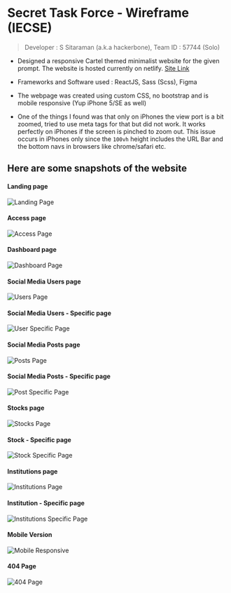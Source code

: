 # Secret Task Force - Wireframe (IECSE)

> Developer : S Sitaraman (a.k.a hackerbone), Team ID : 57744 (Solo)

- Designed a responsive Cartel themed minimalist website for the given prompt. The website is hosted currently on netlify. [Site Link](https://stf-hackerbone.netlify.app/)

- Frameworks and Software used : ReactJS, Sass (Scss), Figma

- The webpage was created using custom CSS, no bootstrap and is mobile responsive (Yup iPhone 5/SE as well)

- One of the things I found was that only on iPhones the view port is a bit zoomed, tried to use meta tags for that but did not work. It works perfectly on iPhones if the screen is pinched to zoom out. This issue occurs in iPhones only since the `100vh` height includes the URL Bar and the bottom navs in browsers like chrome/safari etc.

## Here are some snapshots of the website

#### Landing page

![Landing Page](/images/landing.png)

#### Access page

![Access Page](/images/accesspage.png)

#### Dashboard page

![Dashboard Page](/images/dashboard.png)

#### Social Media Users page

![Users Page](/images/users.png)

#### Social Media Users - Specific page

![User Specific Page](/images/user-specific.png)

#### Social Media Posts page

![Posts Page](/images/posts.png)

#### Social Media Posts - Specific page

![Post Specific Page](/images/post-specific.png)

#### Stocks page

![Stocks Page](/images/stocks.png)

#### Stock - Specific page

![Stock Specific Page](/images/stock-specific.png)

#### Institutions page

![Institutions Page](/images/institutions.png)

#### Institution - Specific page

![Institutions Specific Page](/images/institution-specific.png)

#### Mobile Version

![Mobile Responsive](/images/mobile.png)

#### 404 Page

![404 Page](/images/404.png)
